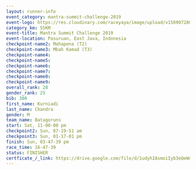 ```yaml
---
layout: runner-info 
event_category: mantra-summit-challenge-2019 
event-logo: https://res.cloudinary.com/raceyaya/image/upload/v1569072809/logo/mantra-image_segrbx.jpg
category_km: 55KM 
event-title: Mantra Summit Challenge 2019 
event-location: Pasuruan, East Java, Indonesia 
checkpoint-name2: Mahapena (T2) 
checkpoint-name3: Mbah Kamad (T3) 
checkpoint-name4: 
checkpoint-name5: 
checkpoint-name6: 
checkpoint-name7: 
checkpoint-name8: 
checkpoint-name9: 
overall_rank: 28
gender_rank: 25
bib: 300
first_name: Kurniadi
last_name: Chandra
gender: M
team_name: Batagoruns
start: Sat, 11-00-00 pm
checkpoint2: Sun, 07-19-51 am
checkpoint3: Sun, 01-17-01 pm
finish: Sun, 03-47-39 pm
race_time: 16-47-39
status: FINISHER
certficate_/_link: https://drive.google.com/file/d/1udyhIAsmoiIyb3eQeWnGuHty_I97-jWo/view?usp=sharing
---
```

